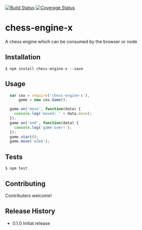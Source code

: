[![Build Status](https://travis-ci.org/wynnej1983/chess-engine-x.svg?branch=master)](https://travis-ci.org/wynnej1983/chess-engine-x)
[![Coverage Status](https://img.shields.io/coveralls/wynnej1983/chess-engine-x.svg)](https://coveralls.io/r/wynnej1983/chess-engine-x)

chess-engine-x
==============

A chess engine which can be consumed by the browser or node

## Installation

    $ npm install chess-engine-x --save

## Usage

```javascript
  var cex = require('chess-engine-x'),
      game = new cex.Game();

  game.on('move', function(data) {
    console.log('moved: ' + data.move);
  });
  game.on('end', function(data) {
    console.log('game over!');
  });
  game.start();
  game.move('e2e4');
``` 

## Tests

    $ npm test

## Contributing

Contributers welcome!

## Release History

* 0.1.0 Initial release

